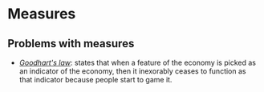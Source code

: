 # Measures

## Problems with measures
* *[Goodhart's law](https://en.wikipedia.org/wiki/Goodhart%27s_law)*: states that when a feature of the economy is picked as an indicator of the economy, then it inexorably ceases 
to function as that indicator because people start to game it.
